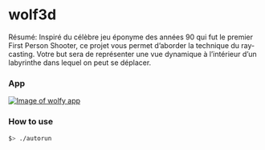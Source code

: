 # wolf3d
Résumé: Inspiré du célèbre jeu éponyme des années 90 qui fut le premier First Person Shooter, ce projet vous permet d’aborder la technique du ray-casting. Votre but sera de représenter une vue dynamique à l’intérieur d’un labyrinthe dans lequel on peut se déplacer.

### App

[![Image of wolfy app](https://github.com/nicolasvienot/wolf3d/raw/master/app_rdme.png)](https://drive.google.com/open?id=1_iWv1ESie8qfn8sF4n7J2DXuyhUC__jS)


### How to use

```bash
$> ./autorun
```
